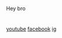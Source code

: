 Hey bro
<body>
  <h1></h1>
  <p></p>
  <a href="https://www.youtube.com" target="_blank">youtube</a>
  <a href="https://www.facebook.com" target="_blank">facebook</a>
  <a href="https://www.instagram.com" target="_blank">ig</a>
</body>
